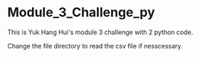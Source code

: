 # Module_3_Challenge_py

This is Yuk Hang Hui's module 3 challenge with 2 python code.

Change the file directory to read the csv file if nesscessary.
